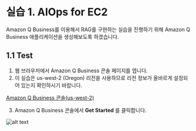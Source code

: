 # 실습 1. AIOps for EC2

Amazon Q Business를 이용해서 RAG를 구현하는 실습을 진행하기 위해 Amazon Q Business 애플리케이션을 생성해보도록 하겠습니다.

## 1.1 Test

1. 웹 브라우저에서 Amazon Q Business 콘솔 페이지를 엽니다.
2. 이 실습은 us-west-2 (Oregon) 리전을 사용하므로 리전 정보가 올바르게 설정되어 있는지 확인하시기 바랍니다.

[Amazon Q Business 콘솔(us-west-2)](https://us-west-2.console.aws.amazon.com/amazonq/business/applications?region=us-west-2)

3. Amazon Q Business 콘솔에서 **Get Started** 를 클릭합니다.

![alt text](images/q-01.png)
